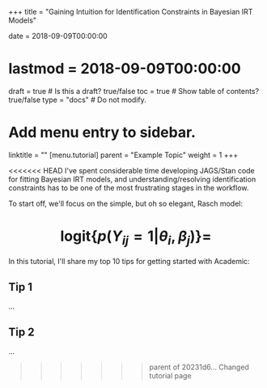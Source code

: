 +++
title = "Gaining Intuition for Identification Constraints in Bayesian IRT Models"

date = 2018-09-09T00:00:00
# lastmod = 2018-09-09T00:00:00

draft = true  # Is this a draft? true/false
toc = true  # Show table of contents? true/false
type = "docs"  # Do not modify.

# Add menu entry to sidebar.
linktitle = ""
[menu.tutorial]
  parent = "Example Topic"
  weight = 1
+++

<<<<<<< HEAD
I've spent considerable time developing JAGS/Stan code for fitting Bayesian IRT models, and understanding/resolving identification constraints has to be one of the most frustrating stages in the workflow. 

To start off, we'll focus on the simple, but oh so elegant, Rasch model:

$$\text{logit}\big\{p\big(Y_{ij} = 1 | \theta_{i},\beta_{j}\big)\big\} = $$
=======
In this tutorial, I'll share my top 10 tips for getting started with Academic:

## Tip 1

...

## Tip 2

...
>>>>>>> parent of 20231d6... Changed tutorial page
